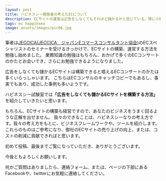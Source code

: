 ```yaml
---
layout: post
title: ハピネスシー開発者の考えたECについて
description: ECサイトの運営は広告をしなくてもそれほど儲かるかと信じている。特に小規模のECサイト運営者に向けて、コストを最小限に抑えながら儲かる方法を共有できればと思います。
tags: ec happinsea
image: assets/images/pic06.jpg
---
```


筆者は<a href="https://jeccica.jp/" target="_brank">JECCICA(JECCICA　ジャパンEコマースコンサルタント協会)</a>のECスペシャリストのセミナーを受けるきっかけで、ECサイトの構築、運営する方法を勉強し始めました。
業務知識の勉強はもちろん、おかげで多くのECコンサートのかたとお会いでき、さらにお勉強できるようになりました。

広告をしなくても儲かるECサイトは構築できると唱えるECコンサートのかたは多くいらっしゃいます。
こちらはECコンサルのキャッチコピーでもあるし、事実でもあり、成功した事例も多いようです。

ハピネスシー試験室では<b>「広告をしなくても儲かるECサイトを構築する方法」</b>を紹介していきたいと思います。

もちろん、ECサイトの構築も経営ですので、あなたのビジネスをうまく回るような正解を出せません。
我々のできることは、ハピネスシーなりの考え方です。我々の考え方をもとに、ビジネスフレームワークや、ツールを紹介します。
これらのものはご参考になり、御社のECサイトの売り上げの向上、または、コストの削減に貢献できればと思います。

初めて投稿、最後までご覧になっていただき、ありがとうございます。

今後ともよろしくお願いします。

何かご質問はありましたら、連絡フォーム、または、ページの下部にあるFacebookや、twitterにお気軽に連絡してください。
